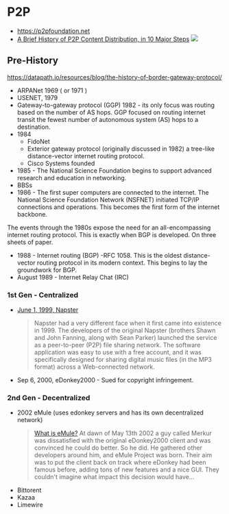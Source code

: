 # P2P

* https://p2pfoundation.net
* [A Brief History of P2P Content Distribution, in 10 Major Steps](https://medium.com/paratii/a-brief-history-of-p2p-content-distribution-in-10-major-steps-6d6733d25122)
![](https://archive.is/TBEiO/d2c61b8561a81327ec44f649feb9ac177ee544c1.jpeg)

## Pre-History
https://datapath.io/resources/blog/the-history-of-border-gateway-protocol/
* ARPANet 1969 ( or 1971 )
* USENET, 1979 
* Gateway-to-gateway protocol (GGP) 1982  - its only focus was routing based on the number of AS hops. GGP focused on routing internet transit the fewest number of autonomous system (AS) hops to a destination.
* 1984
  - FidoNet
  - Exterior gateway protocol (originally discussed in 1982) a tree-like distance-vector internet routing protocol.
  - Cisco Systems founded
* 1985 - The National Science Foundation begins to support advanced research and education in networking.
* BBSs
* 1986 - The first super computers are connected to the internet. The National Science Foundation Network (NSFNET) initiated TCP/IP connections and operations. This becomes the first form of the internet backbone.

The events through the 1980s expose the need for an all-encompassing internet routing protocol. This is exactly when BGP is developed. On three sheets of paper.

* 1988 - Internet routing (BGP) -RFC 1058. This is the oldest distance-vector routing protocol in its modern context. This begins to lay the groundwork for BGP.
* August 1989 - Internet Relay Chat (IRC)

### 1st Gen - Centralized

* [June 1, 1999, Napster](https://www.lifewire.com/history-of-napster-2438592)
  > Napster had a very different face when it first came into existence in 1999. The developers of the original Napster (brothers Shawn and John Fanning, along with Sean Parker) launched the service as a peer-to-peer (P2P) file sharing network. The software application was easy to use with a free account, and it was specifically designed for sharing digital music files (in the MP3 format) across a Web-connected network.
* Sep 6, 2000, eDonkey2000 - Sued for copyright infringement.


### 2nd Gen - Decentralized

* 2002 eMule (uses edonkey servers and has its own decentralized network)
  > [What is eMule?](https://www.emule-project.net/home/perl/general.cgi?l=1)
  > At dawn of  May 13th 2002 a guy called Merkur was dissatisfied with the original eDonkey2000 client and was convinced he could do better. So he did. He gathered other developers around him, and eMule Project was born. Their aim was to put the client back on track where eDonkey had been famous before, adding tons of new features and a nice GUI. They couldn't imagine what impact this decision would have...
* Bittorent
* Kazaa
* Limewire

